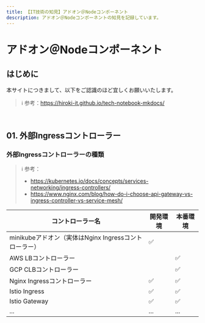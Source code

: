 ```yaml
---
title: 【IT技術の知見】アドオン＠Nodeコンポーネント
description: アドオン＠Nodeコンポーネントの知見を記録しています。
---
```


# アドオン＠Nodeコンポーネント

## はじめに

本サイトにつきまして、以下をご認識のほど宜しくお願いいたします。

> ℹ️ 参考：https://hiroki-it.github.io/tech-notebook-mkdocs/

<br>


## 01. 外部Ingressコントローラー

### 外部Ingressコントローラーの種類

> ℹ️ 参考：
>
> - https://kubernetes.io/docs/concepts/services-networking/ingress-controllers/
> - https://www.nginx.com/blog/how-do-i-choose-api-gateway-vs-ingress-controller-vs-service-mesh/

| コントローラー名                               | 開発環境 | 本番環境 |
|-----------------------------------------|----------|----------|
| minikubeアドオン（実体はNginx Ingressコントローラー） | ✅        |          |
| AWS LBコントローラー                           |          | ✅        |
| GCP CLBコントローラー                          |          | ✅        |
| Nginx Ingressコントローラー                    | ✅        | ✅        |
| Istio Ingress                           | ✅        | ✅        |
| Istio Gateway                           | ✅        | ✅        |
| ...                                     | ...      | ...      |


<br>
